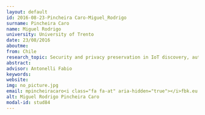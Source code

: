 ```yaml
---
layout: default 
id: 2016-08-23-Pincheira Caro-Miguel_Rodrigo
surname: Pincheira Caro
name: Miguel Rodrigo
university: University of Trento
date: 23/08/2016
aboutme: 
from: Chile
research_topic: Security and privacy preservation in IoT discovery, authentication and access control through blockchain technologies
abstract: 
advisor: Antonelli Fabio
keywords: 
website: 
img: no_picture.jpg
email: mpincheiracaro<i class="fa fa-at" aria-hidden="true"></i>fbk.eu
alt: Miguel Rodrigo Pincheira Caro
modal-id: stud84
---
```

